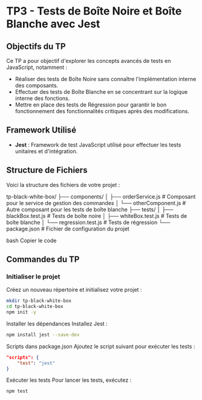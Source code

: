 # TP3 - Tests de Boîte Noire et Boîte Blanche avec Jest

## Objectifs du TP

Ce TP a pour objectif d'explorer les concepts avancés de tests en JavaScript, notamment :

- Réaliser des tests de Boîte Noire sans connaître l'implémentation interne des composants.
- Effectuer des tests de Boîte Blanche en se concentrant sur la logique interne des fonctions.
- Mettre en place des tests de Régression pour garantir le bon fonctionnement des fonctionnalités critiques après des modifications.

## Framework Utilisé

- **Jest** : Framework de test JavaScript utilisé pour effectuer les tests unitaires et d'intégration.

## Structure de Fichiers

Voici la structure des fichiers de votre projet :

tp-black-white-box/
├── components/
│ ├── orderService.js # Composant pour le service de gestion des commandes
│ └── otherComponent.js # Autre composant pour les tests de boîte blanche
├── tests/
│ ├── blackBox.test.js # Tests de boîte noire
│ ├── whiteBox.test.js # Tests de boîte blanche
│ └── regression.test.js # Tests de régression
└── package.json # Fichier de configuration du projet

bash
Copier le code

## Commandes du TP

### Initialiser le projet

Créez un nouveau répertoire et initialisez votre projet :

```bash
mkdir tp-black-white-box
cd tp-black-white-box
npm init -y
```

Installer les dépendances
Installez Jest :

```bash
npm install jest --save-dev
```

Scripts dans package.json
Ajoutez le script suivant pour exécuter les tests :

```json
"scripts": {
    "test": "jest"
}
```

Exécuter les tests
Pour lancer les tests, exécutez :

```bash
npm test
```